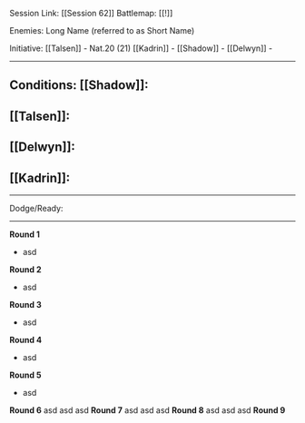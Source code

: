 Session Link:
[[Session 62]]
Battlemap:
[[!]]

Enemies:
Long Name (referred to as Short Name)

Initiative:
[[Talsen]] - Nat.20 (21)
[[Kadrin]] - 
[[Shadow]] - 
[[Delwyn]] - 

---
Conditions:
[[Shadow]]:
- 

[[Talsen]]:
- 

[[Delwyn]]:
- 

[[Kadrin]]:
- 
---
Dodge/Ready:

---
**Round 1**
- asd

**Round 2**
- asd

**Round 3**
- asd

**Round 4**
- asd

**Round 5**
- asd

**Round 6**
asd
asd
asd
**Round 7**
asd
asd
asd
**Round 8**
asd
asd
asd
**Round 9**

